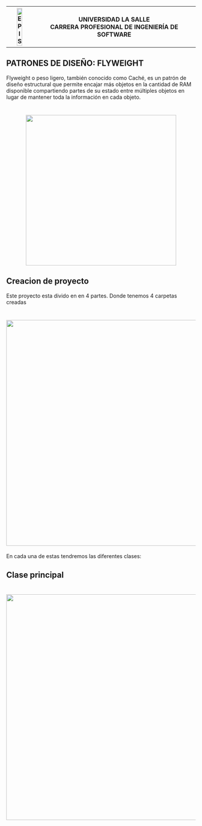 <div align="center">
<table>
    <theader>
        <tr>
            <th><img src="https://github.com/rescobedoulasalle/git_github/blob/main/ulasalle.png?raw=true" alt="EPIS" style="width:50%; height:auto"/></th>
            <th>
                <span style="font-weight:bold;">UNIVERSIDAD LA SALLE</span><br />
                <span style="font-weight:bold;">CARRERA PROFESIONAL DE INGENIERÍA DE SOFTWARE</span>
            </th>            
        </tr>
    </theader>
</table>
</div>

## PATRONES DE DISEÑO: FLYWEIGHT
Flyweight o peso ligero, también conocido como Caché, es un patrón de diseño estructural que permite encajar más objetos en la cantidad de RAM disponible compartiendo partes de su estado entre múltiples objetos en lugar de mantener toda la información en cada objeto.

<h1 align="center">
  <a href="https://animejs.com"><img src="https://refactoring.guru/images/patterns/content/flyweight/flyweight.png?id=e34fbacb847dd609b5e68aaf252c4db0"  width="400"/></a>
</h1>


## Creacion de proyecto
Este proyecto esta divido en en 4 partes. Donde tenemos 4 carpetas creadas

<h1 align="center">
  <a href="two"><img src= "https://i.postimg.cc/wvFTbZWs/Captura-de-pantalla-2022-06-27-091503.png" width="600"/></a>
</h1>


En cada una de estas tendremos las diferentes clases:

## Clase principal

<h1 align="center">
  <a href="two"><img src= "https://i.postimg.cc/BvYVYCTn/Captura-de-pantalla-2022-06-27-091108.png" width="600"/></a>
</h1>
